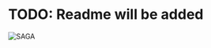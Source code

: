 # TODO: Readme will be added



![SAGA](https://github.com/CanberkTimurlenk/Spring-Microservices/assets/18058846/8de634c3-bebc-430f-a781-24ed44bc32e5)
